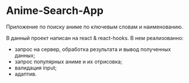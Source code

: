 # Anime-Search-App

Приложение по поиску аниме по ключевым словам и наименованию.

В данный проект написан на react & react-hooks. В нем реализованно:

- запрос на сервер, обработка результата и вывод полученных данных;
- запрос популярных аниме и их отрисовка;
- валидация input;
- адаптив.
